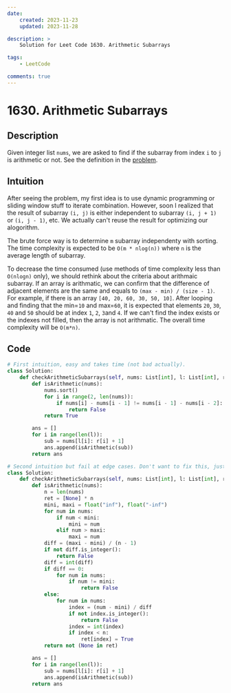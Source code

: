 ```yaml
---
date:
    created: 2023-11-23
    updated: 2023-11-28

description: >
    Solution for Leet Code 1630. Arithmetic Subarrays

tags:
    - LeetCode

comments: true
---
```

# 1630. Arithmetic Subarrays

## Description

Given integer list `nums`, we are asked to find if the subarray from index `i` to `j` is arithmetic or not. See the definition in the [problem](https://leetcode.com/problems/arithmetic-subarrays/?envType=daily-question&envId=2023-11-23).

## Intuition

After seeing the problem, my first idea is to use dynamic programming or sliding window stuff to iterate combination. However, soon I realized that the result of subarray `(i, j)` is either independent to subarray `(i, j + 1)` or `(i, j - 1)`, etc. We actually can't reuse the result for optimizing our alogorithm.

The brute force way is to determine `m` subarray independenty with sorting. The time complexity is expected to be `O(m * nlog(n))` where `n` is the average length of subarray.

To decrease the time consumed (use methods of time complexity less than `O(nlogn)` only), we should rethink about the criteria about arithmaic subarray. If an array is arithmatic, we can confirm that the difference of adjacent elements are the same and equals to `(max - min) / (size - 1)`. For example, if there is an array `[40, 20, 60, 30, 50, 10]`. After looping and finding that the min=`10` and max=`60`, it is expected that elements `20`, `30`, `40` and `50` should be at index `1`, `2`, `3`and `4`. If we can't find the index exists or the indexes not filled, then the array is not arithmatic. The overall time complexity will be `O(m*n)`.

## Code

```python
# First intuition, easy and takes time (not bad actually).
class Solution:
    def checkArithmeticSubarrays(self, nums: List[int], l: List[int], r: List[int]) -> List[bool]:
        def isArithmetic(nums):
            nums.sort()
            for i in range(2, len(nums)):
                if nums[i] - nums[i - 1] != nums[i - 1] - nums[i - 2]:
                    return False
            return True

        ans = []
        for i in range(len(l)):
            sub = nums[l[i]: r[i] + 1]
            ans.append(isArithmetic(sub))
        return ans

# Second intuition but fail at edge cases. Don't want to fix this, just a reference. lol
class Solution:
    def checkArithmeticSubarrays(self, nums: List[int], l: List[int], r: List[int]) -> List[bool]:
        def isArithmetic(nums):
            n = len(nums)
            ret = [None] * n
            mini, maxi = float("inf"), float("-inf")
            for num in nums:
                if num < mini:
                    mini = num
                elif num > maxi:
                    maxi = num
            diff = (maxi - mini) / (n - 1)
            if not diff.is_integer():
                return False
            diff = int(diff)
            if diff == 0:
                for num in nums:
                    if num != mini:
                        return False
            else:
                for num in nums:
                    index = (num - mini) / diff
                    if not index.is_integer():
                        return False
                    index = int(index)
                    if index < n:
                        ret[index] = True
            return not (None in ret)

        ans = []
        for i in range(len(l)):
            sub = nums[l[i]: r[i] + 1]
            ans.append(isArithmetic(sub))
        return ans
```